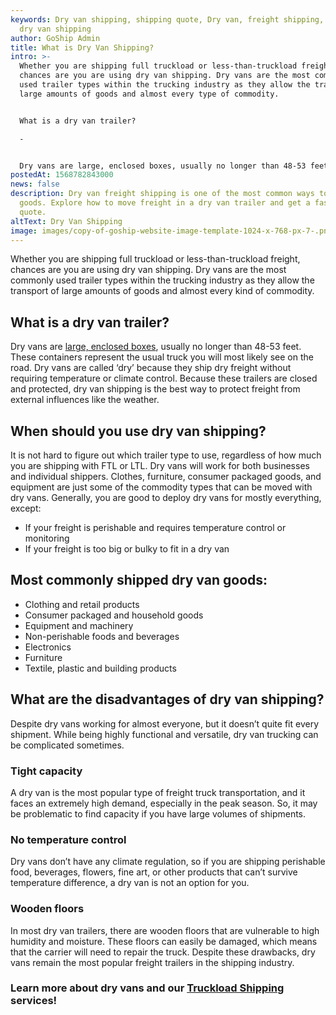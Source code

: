 ```yaml
---
keywords: Dry van shipping, shipping quote, Dry van, freight shipping, what is
  dry van shipping
author: GoShip Admin
title: What is Dry Van Shipping?
intro: >-
  Whether you are shipping full truckload or less-than-truckload freight,
  chances are you are using dry van shipping. Dry vans are the most commonly
  used trailer types within the trucking industry as they allow the transport of
  large amounts of goods and almost every type of commodity. 


  What is a dry van trailer?

  -


  Dry vans are large, enclosed boxes, usually no longer than 48-53 feet. These containers represent the usual truck that you will most likely see on the road. Dry vans are called ‘dry’ because they
postedAt: 1568782843000
news: false
description: Dry van freight shipping is one of the most common ways to ship
  goods. Explore how to move freight in a dry van trailer and get a fast dry van
  quote.
altText: Dry Van Shipping
image: images/copy-of-goship-website-image-template-1024-x-768-px-7-.png
---
```

Whether you are shipping full truckload or less-than-truckload freight, chances are you are using dry van shipping. Dry vans are the most commonly used trailer types within the trucking industry as they allow the transport of large amounts of goods and almost every kind of commodity.

## What is a dry van trailer?

Dry vans are [large, enclosed boxes](https://www.plslogistics.com/blog/dry-van-shipping-8-facts/), usually no longer than 48-53 feet. These containers represent the usual truck you will most likely see on the road. Dry vans are called ‘dry’ because they ship dry freight without requiring temperature or climate control. Because these trailers are closed and protected, dry van shipping is the best way to protect freight from external influences like the weather.

## When should you use dry van shipping?

It is not hard to figure out which trailer type to use, regardless of how much you are shipping with FTL or LTL. Dry vans will work for both businesses and individual shippers. Clothes, furniture, consumer packaged goods, and equipment are just some of the commodity types that can be moved with dry vans. Generally, you are good to deploy dry vans for mostly everything, except:

* If your freight is perishable and requires temperature control or monitoring
* If your freight is too big or bulky to fit in a dry van

## Most commonly shipped dry van goods:

* Clothing and retail products
* Consumer packaged and household goods
* Equipment and machinery
* Non-perishable foods and beverages
* Electronics
* Furniture
* Textile, plastic and building products

## What are the disadvantages of dry van shipping?

Despite dry vans working for almost everyone, but it doesn’t quite fit every shipment. While being highly functional and versatile, dry van trucking can be complicated sometimes.

### Tight capacity

A dry van is the most popular type of freight truck transportation, and it faces an extremely high demand, especially in the peak season. So, it may be problematic to find capacity if you have large volumes of shipments.

### No temperature control

Dry vans don’t have any climate regulation, so if you are shipping perishable food, beverages, flowers, fine art, or other products that can’t survive temperature difference, a dry van is not an option for you.

### Wooden floors

In most dry van trailers, there are wooden floors that are vulnerable to high humidity and moisture. These floors can easily be damaged, which means that the carrier will need to repair the truck. Despite these drawbacks, dry vans remain the most popular freight trailers in the shipping industry.

### Learn more about dry vans and our [Truckload Shipping](http://www.goship.com/shipping-services/truckload-freight-shipping/) services!

[](https://www.goship.com/)